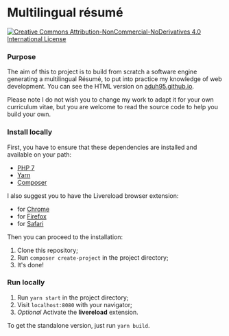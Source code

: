 # Multilingual résumé

[![Creative Commons Attribution-NonCommercial-NoDerivatives 4.0 International License](https://i.creativecommons.org/l/by-nc-nd/4.0/80x15.png)](http://creativecommons.org/licenses/by-nc-nd/4.0/)

### Purpose

The aim of this to project is to build from scratch a software engine generating
a multilingual Résumé, to put into practice my knowledge of web development. You
can see the HTML version on [aduh95.github.io](https://aduh95.github.io/).

Please note I do not wish you to change my work to adapt it for your own
curriculum vitae, but you are welcome to read the source code to help you build
your own.

### Install locally

First, you have to ensure that these dependencies are installed and available on
your path:

- [PHP 7](php.net)
- [Yarn](yarnpkg.com)
- [Composer](getcomposer.org)

I also suggest you to have the Livereload browser extension:

- for
  [Chrome](https://chrome.google.com/webstore/detail/livereload/jnihajbhpnppcggbcgedagnkighmdlei)
- for
  [Firefox](https://addons.mozilla.org/firefox/addon/livereload-web-extension/)
- for [Safari](http://download.livereload.com/2.1.0/LiveReload-2.1.0.safariextz)

Then you can proceed to the installation:

1. Clone this repository;
2. Run `composer create-project` in the project directory;
3. It's done!

### Run locally

1. Run `yarn start` in the project directory;
2. Visit `localhost:8080` with your navigator;
3. _Optional_ Activate the **livereload** extension.

To get the standalone version, just run `yarn build`.
